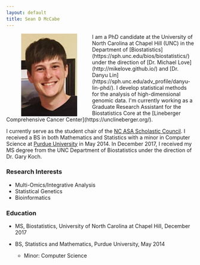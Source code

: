 ```yaml
---
layout: default
title: Sean D McCabe
---
```


<img align="left" src="assets/headshot_SeanMcCabe2.png" hspace="40"> 
I am a PhD candidate at the University of North Carolina at Chapel Hill (UNC) in the Department of [Biostatistics](https://sph.unc.edu/bios/biostatistics/) under the direction of [Dr. Michael Love](http://mikelove.github.io/) and [Dr. Danyu Lin](https://sph.unc.edu/adv_profile/danyu-lin-phd/). I develop statistical methods for the analysis of high-dimensional genomic data. I'm currently working as a Graduate Research Assistant for the Biostatistics Core at the [Lineberger Comprehensive Cancer Center](https://unclineberger.org/).

I currently serve as the student chair of the [NC ASA Scholastic Council](https://community.amstat.org/northcarolina/initiatives/scholasticcouncil). I received a BS in both Mathematics and Statistics with a minor in Computer Science at [Purdue University](https://www.stat.purdue.edu) in May 2014. In December 2017, I received my MS degree from the UNC Department of Biostatistics under the direction of Dr. Gary Koch. 

### Research Interests

   * Multi-Omics/Integrative Analysis
   * Statistical Genetics
   * Bioinformatics

### Education

* MS, Biostatistics, University of North Carolina at Chapel Hill, December 2017 <br>

* BS, Statistics and Mathematics, Purdue University, May 2014
  * Minor: Computer Science 
